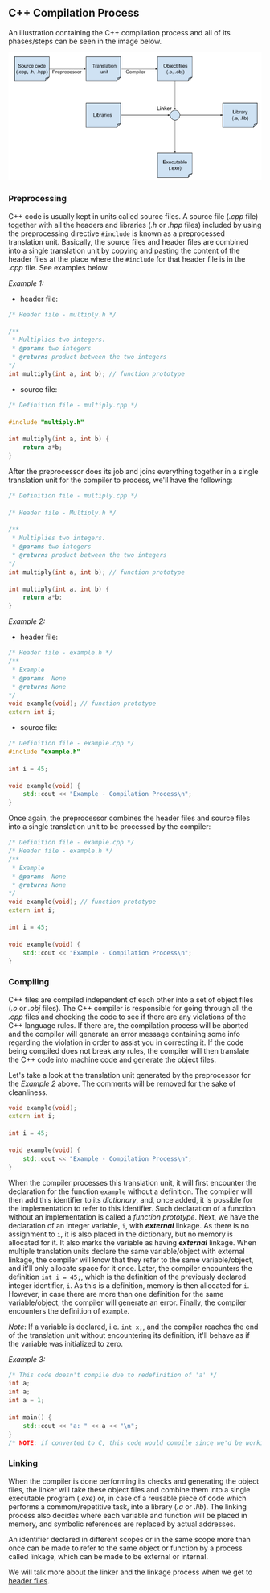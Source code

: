## C++ Compilation Process

An illustration containing the C++ compilation process and all of its phases/steps can be seen in the image below.

![Compilation Flowchart](../img/compilation-process.png)

### Preprocessing

C++ code is usually kept in units called source files. A source file (_.cpp_ file) together with all the headers and libraries (_.h_ or _.hpp_ files) included by using the preprocessing directive `#include` is known as a preprocessed translation unit. Basically, the source files and header files are combined into a single translation unit by copying and pasting the content of the header files at the place where the `#include` for that header file is in the _.cpp_ file. See examples below.

_Example 1:_

- header file:

```c++
/* Header file - multiply.h */

/**
 * Multiplies two integers.
 * @params two integers
 * @returns product between the two integers
*/
int multiply(int a, int b); // function prototype
```

- source file:

```c++
/* Definition file - multiply.cpp */

#include "multiply.h"

int multiply(int a, int b) {
    return a*b;
}
```

After the preprocessor does its job and joins everything together in a single translation unit for the compiler to process, we'll have the following:

```c++
/* Definition file - multiply.cpp */

/* Header file - Multiply.h */

/**
 * Multiplies two integers.
 * @params two integers
 * @returns product between the two integers
*/
int multiply(int a, int b); // function prototype

int multiply(int a, int b) {
    return a*b;
}
```

_Example 2:_

- header file:

```c++
/* Header file - example.h */
/**
 * Example
 * @params  None
 * @returns None
*/
void example(void); // function prototype
extern int i;
```

- source file:

```c++
/* Definition file - example.cpp */
#include "example.h"

int i = 45;

void example(void) {
    std::cout << "Example - Compilation Process\n";
}
```

Once again, the preprocessor combines the header files and source files into a single translation unit to be processed by the compiler:

```c++
/* Definition file - example.cpp */
/* Header file - example.h */
/**
 * Example
 * @params  None
 * @returns None
*/
void example(void); // function prototype
extern int i;

int i = 45;

void example(void) {
    std::cout << "Example - Compilation Process\n";
}
```

### Compiling

C++ files are compiled independent of each other into a set of object files (_.o_ or _.obj_ files). The C++ compiler is responsible for going through all the _.cpp_ files and checking the code to see if there are any violations of the C++ language rules. If there are, the compilation process will be aborted and the compiler will generate an error message containing some info regarding the violation in order to assist you in correcting it. If the code being compiled does not break any rules, the compiler will then translate the C++ code into machine code and generate the object files.

Let's take a look at the translation unit generated by the preprocessor for the _Example 2_ above. The comments will be removed for the sake of cleanliness.

```c++
void example(void);
extern int i;

int i = 45;

void example(void) {
    std::cout << "Example - Compilation Process\n";
}
```

When the compiler processes this translation unit, it will first encounter the declaration for the function `example` without a definition. The compiler will then add this identifier to its _dictionary_, and, once added, it is possible for the implementation to refer to this identifier. Such declaration of a function without an implementation is called a _function prototype_. Next, we have the declaration of an integer variable, `i`, with **_external_** linkage. As there is no assignment to `i`, it is also placed in the dictionary, but no memory is allocated for it. It also marks the variable as having _**external**_ linkage. When multiple translation units declare the same variable/object with external linkage, the compiler will know that they refer to the same variable/object, and it'll only allocate space for it once. Later, the compiler encounters the definition `int i = 45;`, which is the definition of the previously declared integer identifier, `i`. As this is a definition, memory is then allocated for `i`. However, in case there are more than one definition for the same variable/object, the compiler will generate an error. Finally, the compiler encounters the definition of `example`.

_Note_: If a variable is declared, i.e. `int x;`, and the compiler reaches the end of the translation unit without encountering its definition, it'll behave as if the variable was initialized to zero.

_Example 3:_

```c++
/* This code doesn't compile due to redefinition of 'a' */
int a;
int a;
int a = 1;

int main() {
    std::cout << "a: " << a << "\n";
}
/* NOTE: if converted to C, this code would compile since we'd be working on the global scope */
```

### Linking

When the compiler is done performing its checks and generating the object files, the linker will take these object files and combine them into a single executable program (_.exe_) or, in case of a reusable piece of code which performs a commom/repetitive task, into a library (_.a_ or _.lib_). The linking process also decides where each variable and function will be placed in memory, and symbolic references are replaced by actual addresses.

An identifier declared in different scopes or in the same scope more than once can be made to refer to the same object or function by a process called linkage, which can be made to be external or internal.

We will talk more about the linker and the linkage process when we get to [header files](../header-files/README.md).
